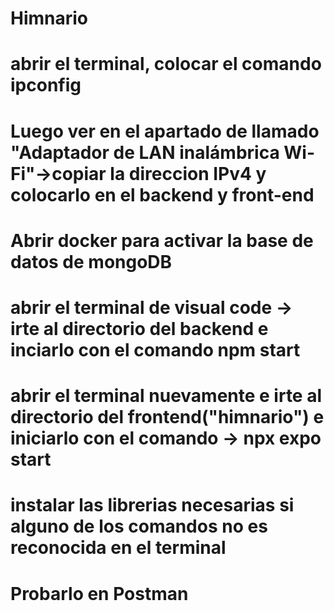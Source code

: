 # Himnario
# abrir el terminal,  colocar el comando ipconfig 
# Luego ver en el apartado de llamado "Adaptador de LAN inalámbrica Wi-Fi"->copiar la direccion IPv4 y colocarlo en el backend y front-end
# Abrir docker para activar la base de datos de mongoDB
# abrir el terminal de visual code -> irte al directorio del backend e inciarlo con el comando npm start
# abrir el terminal nuevamente e irte al directorio del frontend("himnario") e iniciarlo con el comando -> npx expo start
# instalar las librerias necesarias si alguno de los comandos no es reconocida en el terminal
# Probarlo en Postman